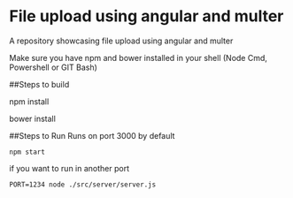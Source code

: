 # File upload using angular and multer
A repository showcasing file upload using angular and multer 

Make sure you have npm and bower installed in your shell (Node Cmd, Powershell or GIT Bash)

##Steps to build

  npm install
  
  bower install
  
##Steps to Run
 Runs on port 3000 by default
 
 `npm start`

 if you want to run in another port

 `PORT=1234 node ./src/server/server.js`

